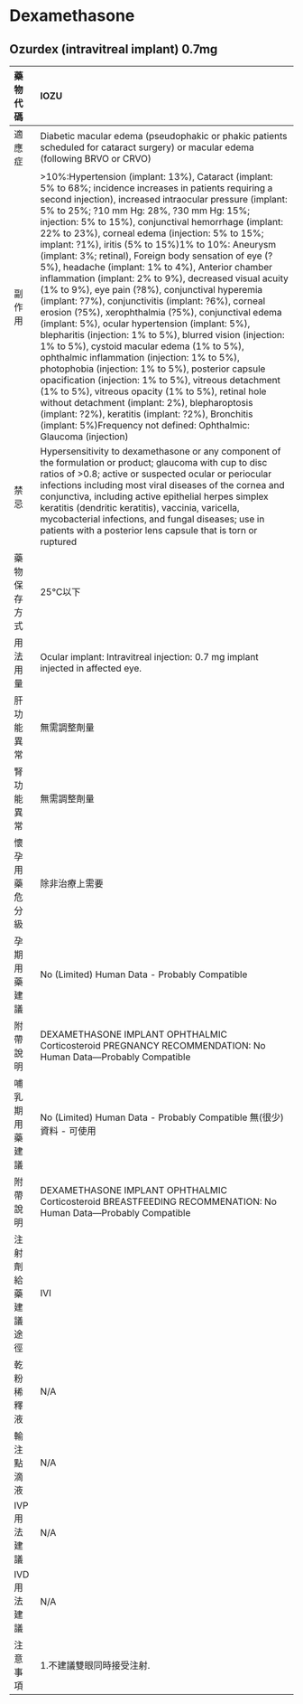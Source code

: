 # Dexamethasone

## Ozurdex \(intravitreal implant\) 0.7mg

| 藥物代碼 | IOZU |
| :--- | :--- |
| 適應症 | Diabetic macular edema \(pseudophakic or phakic patients scheduled for cataract surgery\) or macular edema \(following BRVO or CRVO\) |
| 副作用 | &gt;10%:Hypertension \(implant: 13%\), Cataract \(implant: 5% to 68%; incidence increases in patients requiring a second injection\), increased intraocular pressure \(implant: 5% to 25%; ?10 mm Hg: 28%, ?30 mm Hg: 15%; injection: 5% to 15%\), conjunctival hemorrhage \(implant: 22% to 23%\), corneal edema \(injection: 5% to 15%; implant: ?1%\), iritis \(5% to 15%\)1% to 10%: Aneurysm \(implant: 3%; retinal\), Foreign body sensation of eye \(?5%\), headache \(implant: 1% to 4%\), Anterior chamber inflammation \(implant: 2% to 9%\), decreased visual acuity \(1% to 9%\), eye pain \(?8%\), conjunctival hyperemia \(implant: ?7%\), conjunctivitis \(implant: ?6%\), corneal erosion \(?5%\), xerophthalmia \(?5%\), conjunctival edema \(implant: 5%\), ocular hypertension \(implant: 5%\), blepharitis \(injection: 1% to 5%\), blurred vision \(injection: 1% to 5%\), cystoid macular edema \(1% to 5%\), ophthalmic inflammation \(injection: 1% to 5%\), photophobia \(injection: 1% to 5%\), posterior capsule opacification \(injection: 1% to 5%\), vitreous detachment \(1% to 5%\), vitreous opacity \(1% to 5%\), retinal hole without detachment \(implant: 2%\), blepharoptosis \(implant: ?2%\), keratitis \(implant: ?2%\), Bronchitis \(implant: 5%\)Frequency not defined: Ophthalmic: Glaucoma \(injection\) |
| 禁忌 | Hypersensitivity to dexamethasone or any component of the formulation or product; glaucoma with cup to disc ratios of &gt;0.8; active or suspected ocular or periocular infections including most viral diseases of the cornea and conjunctiva, including active epithelial herpes simplex keratitis \(dendritic keratitis\), vaccinia, varicella, mycobacterial infections, and fungal diseases; use in patients with a posterior lens capsule that is torn or ruptured |
| 藥物保存方式 | 25℃以下 |
| 用法用量 | Ocular implant: Intravitreal injection: 0.7 mg implant injected in affected eye. |
| 肝功能異常 | 無需調整劑量 |
| 腎功能異常 | 無需調整劑量 |
| 懷孕用藥危分級 | 除非治療上需要 |
| 孕期用藥建議 | No \(Limited\) Human Data - Probably Compatible |
| 附帶說明 | DEXAMETHASONE IMPLANT OPHTHALMIC Corticosteroid PREGNANCY RECOMMENDATION: No Human Data—Probably Compatible |
| 哺乳期用藥建議 | No \(Limited\) Human Data - Probably Compatible 無\(很少\)資料 - 可使用 |
| 附帶說明 | DEXAMETHASONE IMPLANT OPHTHALMIC Corticosteroid BREASTFEEDING RECOMMENATION: No Human Data—Probably Compatible |
| 注射劑給藥建議途徑 | IVI |
| 乾粉稀釋液 | N/A |
| 輸注點滴液 | N/A |
| IVP 用法建議 | N/A |
| IVD 用法建議 | N/A |
| 注意事項 | 1.不建議雙眼同時接受注射. |


